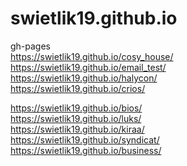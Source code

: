 # swietlik19.github.io
gh-pages <br>
https://swietlik19.github.io/cosy_house/ <br>
https://swietlik19.github.io/email_test/ <br>
https://swietlik19.github.io/halycon/ <br>
https://swietlik19.github.io/crios/ <br>

https://swietlik19.github.io/bios/ <br>
https://swietlik19.github.io/luks/ <br>
https://swietlik19.github.io/kiraa/ <br>
https://swietlik19.github.io/syndicat/<br>
https://swietlik19.github.io/business/ <br>
